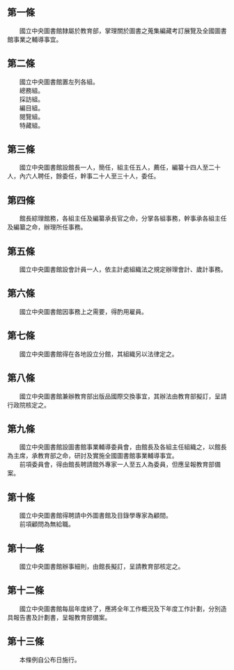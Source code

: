第一條 
-------
　　國立中央圖書館隸屬於教育部，掌理關於圖書之蒐集編藏考訂展覽及全國圖書館事業之輔導事宜。  


第二條 
-------
　　國立中央圖書館置左列各組。  
　　總務組。  
　　採訪組。  
　　編目組。  
　　閱覽組。  
　　特藏組。  


第三條 
-------
　　國立中央圖書館設館長一人，簡任，組主任五人，薦任，編纂十四人至二十人，內六人聘任，餘委任，幹事二十人至三十人，委任。  


第四條 
-------
　　館長綜理館務，各組主任及編纂承長官之命，分掌各組事務，幹事承各組主任及編纂之命，辦理所任事務。  


第五條 
-------
　　國立中央圖書館設會計員一人，依主計處組織法之規定辦理會計、歲計事務。  


第六條 
-------
　　國立中央圖書館因事務上之需要，得酌用雇員。  


第七條 
-------
　　國立中央圖書館得在各地設立分館，其組織另以法律定之。  


第八條 
-------
　　國立中央圖書館兼辦教育部出版品國際交換事宜，其辦法由教育部擬訂，呈請行政院核定之。  


第九條 
-------
　　國立中央圖書館設圖書館事業輔導委員會，由館長及各組主任組織之，以館長為主席，承教育部之命，研討及實施全國圖書館事業輔導事宜。  
　　前項委員會，得由館長聘請館外專家一人至五人為委員，但應呈報教育部備案。  


第十條 
-------
　　國立中央圖書館得聘請中外圖書館及目錄學專家為顧間。  
　　前項顧問為無給職。  


第十一條 
---------
　　國立中央圖書館辦事細則，由館長擬訂，呈請教育部核定之。  


第十二條 
---------
　　國立中央圖書館每屆年度終了，應將全年工作概況及下年度工作計劃，分別造具報告書及計劃書，呈報教育部備案。  


第十三條 
---------
　　本條例自公布日施行。